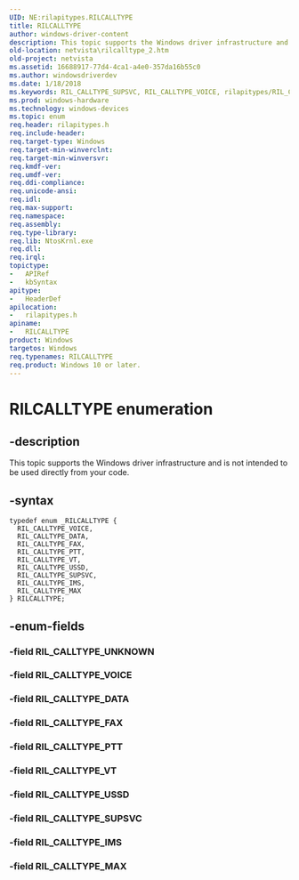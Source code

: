 ```yaml
---
UID: NE:rilapitypes.RILCALLTYPE
title: RILCALLTYPE
author: windows-driver-content
description: This topic supports the Windows driver infrastructure and is not intended to be used directly from your code.
old-location: netvista\rilcalltype_2.htm
old-project: netvista
ms.assetid: 16688917-77d4-4ca1-a4e0-357da16b55c0
ms.author: windowsdriverdev
ms.date: 1/18/2018
ms.keywords: RIL_CALLTYPE_SUPSVC, RIL_CALLTYPE_VOICE, rilapitypes/RIL_CALLTYPE_FAX, RIL_CALLTYPE_IMS, rilapitypes/RIL_CALLTYPE_PTT, RIL_CALLTYPE_PTT, rilapitypes/RIL_CALLTYPE_VOICE, RILCALLTYPE, RIL_CALLTYPE_USSD, rilapitypes/RIL_CALLTYPE_SUPSVC, rilapitypes/RIL_CALLTYPE_USSD, rilapitypes/RIL_CALLTYPE_MAX, rilapitypes/RIL_CALLTYPE_DATA, RIL_CALLTYPE_VT, rilapitypes/RIL_CALLTYPE_IMS, RIL_CALLTYPE_DATA, RIL_CALLTYPE_FAX, rilapitypes/RIL_CALLTYPE_VT, netvista.rilcalltype_2, RIL_CALLTYPE_MAX, RILCALLTYPE enumeration [Network Drivers Starting with Windows Vista], rilapitypes/RILCALLTYPE
ms.prod: windows-hardware
ms.technology: windows-devices
ms.topic: enum
req.header: rilapitypes.h
req.include-header: 
req.target-type: Windows
req.target-min-winverclnt: 
req.target-min-winversvr: 
req.kmdf-ver: 
req.umdf-ver: 
req.ddi-compliance: 
req.unicode-ansi: 
req.idl: 
req.max-support: 
req.namespace: 
req.assembly: 
req.type-library: 
req.lib: NtosKrnl.exe
req.dll: 
req.irql: 
topictype:
-	APIRef
-	kbSyntax
apitype:
-	HeaderDef
apilocation:
-	rilapitypes.h
apiname:
-	RILCALLTYPE
product: Windows
targetos: Windows
req.typenames: RILCALLTYPE
req.product: Windows 10 or later.
---
```


# RILCALLTYPE enumeration


## -description


This topic supports the Windows driver infrastructure and is not intended to be used directly from your code. 


## -syntax


````
typedef enum _RILCALLTYPE { 
  RIL_CALLTYPE_VOICE,
  RIL_CALLTYPE_DATA,
  RIL_CALLTYPE_FAX,
  RIL_CALLTYPE_PTT,
  RIL_CALLTYPE_VT,
  RIL_CALLTYPE_USSD,
  RIL_CALLTYPE_SUPSVC,
  RIL_CALLTYPE_IMS,
  RIL_CALLTYPE_MAX
} RILCALLTYPE;
````


## -enum-fields




### -field RIL_CALLTYPE_UNKNOWN


### -field RIL_CALLTYPE_VOICE


### -field RIL_CALLTYPE_DATA


### -field RIL_CALLTYPE_FAX


### -field RIL_CALLTYPE_PTT


### -field RIL_CALLTYPE_VT


### -field RIL_CALLTYPE_USSD


### -field RIL_CALLTYPE_SUPSVC


### -field RIL_CALLTYPE_IMS


### -field RIL_CALLTYPE_MAX

